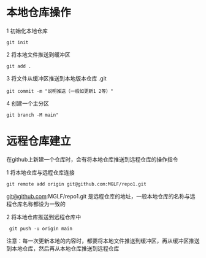 # 本地仓库操作

1 初始化本地仓库

`git init`

2 将本地文件推送到缓冲区

`git add .`

3 将文件从缓冲区推送到本地版本仓库 .git

`git commit -m "说明推送（一般如更新1 2等）"`

4 创建一个主分区

`git branch -M main"`

# 远程仓库建立

在github上新建一个仓库时，会有将本地仓库推送到远程仓库的操作指令

1 将本地仓库与远程仓库连接

`git remote add origin git@github.com:MGLF/repo1.git`

git@github.com:MGLF/repo1.git 是远程仓库的地址，一般本地仓库的名称与远程仓库名称都设为一致的

2 将本地仓库推送到远程仓库中

` git push -u origin main`

注意：每一次更新本地的内容时，都要将本地文件推送到缓冲区，再从缓冲区推送到本地仓库，然后再从本地仓库推送到远程仓库



